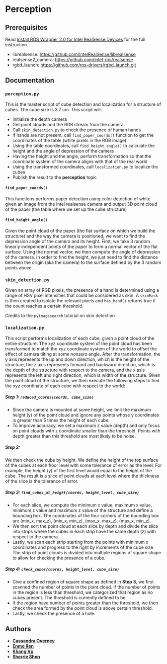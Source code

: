 # Perception
## Prerequisites
Read [Install ROS Wrapper 2.0 for Intel RealSense Devices](https://github.com/olinrobotics/irl/wiki/Install-ROS-Wrapper-2.0-for-Intel-RealSense-Devices)
for the full instruction.
* librealsense: https://github.com/IntelRealSense/librealsense
* realsense2_camera: https://github.com/intel-ros/realsense
* rgbd_launch: https://github.com/ros-drivers/rgbd_launch.git

## Documentation
### ```perception.py```
This is the master script of cube detection and localization for a structure of cubes. The cube size is 3.7 cm.
This script will:
* Initialize the depth camera
* Get point clouds and the RGB stream from the camera
* Call `skin_detection.py` to check the presence of human hands
* If hands are not present, call `find_paper_coords()` function 
to get the coordinates of the table (white pixels in the RGB image)
* Using the table coordinates, call `find_height_angle()` to calculate 
the height and the angle of depression of the camera
* Having the height and the angle, perform transformation so that
the coordinate system of the camera aligns with that of the real world
* Using the transformed coordinates, call `localization.py` to localize the cubes
* Publish the result to the **perception** topic

#### ```find_paper_coords()```
This functions performs paper detection using color detection of white given an image from 
the intel realsense camera and output 3D point cloud of the paper (the table where we set up the cube structure)

#### ```find_height_angle()```
Given the point cloud of the paper (the flat surface on which we build the structure) and the
way the camera is positioned, we want to find the depression angle of the camera
and its height. First, we take 3 random linearly independent points of the paper
to form a normal vector of the flat surface. Using the normal vector, we then compute the angle 
of depression of the camera. In order to find the height, we just need to find the distance between
the origin (aka the camera) to the surface defined by the 3 random points above.  

### ```skin_detection.py```
Given an array of RGB pixels, the presence of a hand is determined using a range of HSV pixel intensities that could be
considered as skin. A `skinMask` is then created to isolate the relevant pixels and `has_hand()` returns true if the count
reaches a certain threshold.

Credits to the `pyimagesearch` tutorial on skin detection

### ```localization.py```
This script performs localization of each cube, given a point cloud of the entire structure. The xyz coordinate system of the point cloud has been transformed to match the xyz coordinate system of the world to offset the effect of camera tilting at some nonzero angle. After the transformation, the y axis represents the up and down direction, which is the height of the structure, the z axis represents forward and backward direction, which is the depth of the structure with respect to the camera, and the x asis represents the left and right direction, which is width of the structure. Given the point cloud of the structure, we then execute the following steps to find the xyz coordinate of each cube with respect to the world:


##### Step 1: ```reduced_coords(coords, cube_size)```
* Since the camera is mounted at some height, we limit the maximum height (y) of the point cloud and ignore any points whose y coordinates is greater than 5 times the height of each cube.
* To improve accuracy, we set a maximum z value (depth) and only focus on point clouds with z coordinate smaller than the threshold. Points with depth greater than this threshold are most likely to be noise.

##### Step 2:
We then check the cube by height. We define the height of the top surface of the cubes at each floor level with some tolerance of error as the level. For example, the height (y) of the first level would equal to the height of the cube. The result is a slice of point clouds at each level where the thickness of the slice is the tolerance of error.

##### Step 3: ```find_cubes_at_height(coords, height_level, cube_size)```
* For each slice, we compute the minimum x value, maximum x value, minimum z value and maximum z value of the structure and define a bounding box. The coordinates of the four corners of the bounding box are (min_x, max_z), (min_x, min_z), (max_x, max_z), (max_x, min_z).  
* We then sort the point cloud at each slice by depth and divide the slice into strips where the cubes in each strip have the same depth (z) with respect to the camera.
* Lastly, we scan each strip starting from the points with minimum x coordinates and progress to the right by increments of the cube size. The strip of point clouds is divided into multiple regions of square shape to allow for checking the presence of a cube.

##### Step 4: ```check_cubes(coords, height_level, cube_size)```
* Give a confined region of square shape as defined in **Step 3**, we first scanned the number of points in the point cloud. If the number of points in the region is less than threshold, we categorized that region as no cubes present. The threshold is currently defined to be
* If the region have number of points greater than the threshold, we then check the area formed by the point cloud is above certain threshold.
* Lastly, we check the presence of a hole.

## Authors
* [**Cassandra Overney**](https://github.com/coverney)
* [**Enmo Ren**](https://github.com/Enmoren)
* [**Khang Vu**](https://github.com/minhkhang1795)
* [**Sherrie Shen**](https://github.com/xieruishen)